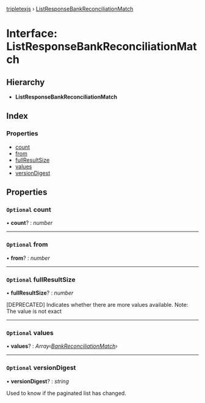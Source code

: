 [tripletexjs](../README.md) › [ListResponseBankReconciliationMatch](listresponsebankreconciliationmatch.md)

# Interface: ListResponseBankReconciliationMatch

## Hierarchy

* **ListResponseBankReconciliationMatch**

## Index

### Properties

* [count](listresponsebankreconciliationmatch.md#optional-count)
* [from](listresponsebankreconciliationmatch.md#optional-from)
* [fullResultSize](listresponsebankreconciliationmatch.md#optional-fullresultsize)
* [values](listresponsebankreconciliationmatch.md#optional-values)
* [versionDigest](listresponsebankreconciliationmatch.md#optional-versiondigest)

## Properties

### `Optional` count

• **count**? : *number*

___

### `Optional` from

• **from**? : *number*

___

### `Optional` fullResultSize

• **fullResultSize**? : *number*

[DEPRECATED] Indicates whether there are more values available. Note: The value is not exact

___

### `Optional` values

• **values**? : *Array‹[BankReconciliationMatch](../modules/bankreconciliationmatch.md)›*

___

### `Optional` versionDigest

• **versionDigest**? : *string*

Used to know if the paginated list has changed.
